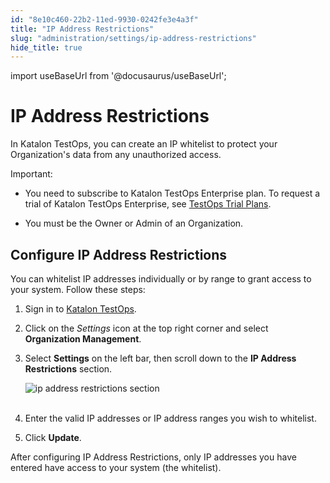 ```yaml
---
id: "8e10c460-22b2-11ed-9930-0242fe3e4a3f"
title: "IP Address Restrictions"
slug: "administration/settings/ip-address-restrictions"
hide_title: true
---
```

import useBaseUrl from '@docusaurus/useBaseUrl';


# <a id="id" class="anchor_top_offset"/><a id="ariaid-title1" class="anchor_top_offset"/>IP Address Restrictions

<p xmlns="http://www.w3.org/1999/xhtml" className="p">In Katalon TestOps, you can create an IP whitelist to protect   your Organization's data from any unauthorized access.</p> 
<div xmlns="http://www.w3.org/1999/xhtml" className="note important note_important"><span className="note__title">Important:</span> 
  <ul className="ul"><li className="li">
      <p className="p">You need to subscribe to Katalon TestOps Enterprise plan. To
        request a trial of Katalon TestOps Enterprise, see <a className="xref" href="/administration/katalon-platform-packages/trial-plans">TestOps
          Trial Plans</a>.</p>
    </li><li className="li">
      <p className="p">You must be the Owner or Admin of an Organization.</p>
    </li></ul>
</div>
    

## <a id="id_1" class="anchor_top_offset"/>Configure IP Address Restrictions

    
      
<p xmlns="http://www.w3.org/1999/xhtml" className="p">You can whitelist IP addresses individually or by range to grant   access to your system. Follow these steps:</p> 
      
<ol xmlns="http://www.w3.org/1999/xhtml" className="ol">   <li className="li">     <p className="p">Sign in to <a className="xref j-external-link" href="https://testops.katalon.io/login" target="_blank">Katalon         TestOps</a>.</p>   </li>   <li className="li">     <p className="p">Click on the <em className="ph i">Settings</em> icon at the top right corner and       select <strong className="ph b">Organization Management</strong>.</p>   </li>   <li className="li">     <p className="p">Select <strong className="ph b">Settings</strong> on the left bar, then scroll       down to the <strong className="ph b">IP Address Restrictions</strong> section.</p>     <p className="p">       <img className="image" src={useBaseUrl("https://github.com/katalon-studio/docs-images/raw/master/katalon-analytics/docs/testops-revamp-aug-ip-whitelist-setting/ip-address-restrictions-section.png")} alt="ip address restrictions section" /><br /><br />     </p>   </li>   <li className="li">     <p className="p">Enter the valid IP addresses or IP address ranges you wish to       whitelist.</p>   </li>   <li className="li">     <p className="p">Click <strong className="ph b">Update</strong>.</p>   </li> </ol> 
      
<p xmlns="http://www.w3.org/1999/xhtml" className="p">After configuring IP Address Restrictions, only IP addresses you   have entered have access to your system (the whitelist).</p> 
    
  
